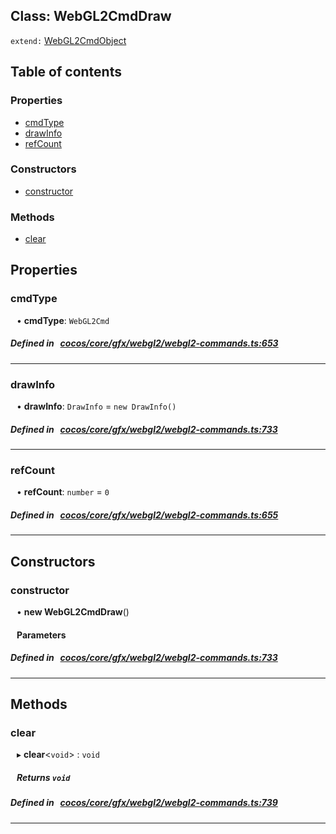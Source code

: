
## Class: WebGL2CmdDraw


`extend:`
[WebGL2CmdObject](docs/en/cocos-core-gfx-webgl2/Class/WebGL2CmdObject.md)










<div class="table-of-content">
<h2>Table of contents</h2>


### Properties

- [ cmdType](#cmdType)
- [ drawInfo](#drawInfo)
- [ refCount](#refCount)

### Constructors

- [ constructor](#constructor)

### Methods

- [ clear](#clear)
</div>

## Properties


### cmdType
<div style="margin-left: 10px;">




•  **cmdType**:
`WebGL2Cmd` 
</div>

##### Defined in &nbsp;   [cocos/core/gfx/webgl2/webgl2-commands.ts:653](https://github.com/cocos-creator/engine/blob/c7bf6b8a9/cocos/core/gfx/webgl2/webgl2-commands.ts#L653)&nbsp;


___


### drawInfo
<div style="margin-left: 10px;">




•  **drawInfo**:
`DrawInfo`  = `new DrawInfo()`
</div>

##### Defined in &nbsp;   [cocos/core/gfx/webgl2/webgl2-commands.ts:733](https://github.com/cocos-creator/engine/blob/c7bf6b8a9/cocos/core/gfx/webgl2/webgl2-commands.ts#L733)&nbsp;


___


### refCount
<div style="margin-left: 10px;">




•  **refCount**:
`number`  = `0`
</div>

##### Defined in &nbsp;   [cocos/core/gfx/webgl2/webgl2-commands.ts:655](https://github.com/cocos-creator/engine/blob/c7bf6b8a9/cocos/core/gfx/webgl2/webgl2-commands.ts#L655)&nbsp;


___

<!---->
## Constructors


### constructor
<div style="margin-left: 10px;">

• **new WebGL2CmdDraw**()

#### Parameters
</div>

##### Defined in &nbsp;   [cocos/core/gfx/webgl2/webgl2-commands.ts:733](https://github.com/cocos-creator/engine/blob/c7bf6b8a9/cocos/core/gfx/webgl2/webgl2-commands.ts#L733)&nbsp;


---

<!---->
## Methods

### clear
<div style="margin-left: 10px;">

▸   **clear**<`void`\> : `void`




<!---->
<!--    #### Returns `void` -->
<!---->


##### Returns `void`




</div>

##### Defined in &nbsp;   [cocos/core/gfx/webgl2/webgl2-commands.ts:739](https://github.com/cocos-creator/engine/blob/c7bf6b8a9/cocos/core/gfx/webgl2/webgl2-commands.ts#L739)&nbsp;
___
<!---->



